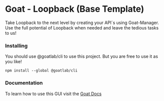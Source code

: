 # Goat - Loopback (Base Template)

Take Loopback to the next level by creating your API´s using Goat-Manager. Use the full potential of Loopback when needed and leave the tedious tasks to us!

### Installing

You should use @goatlab/cli to use this project. But you are free to use it as you like!

```
npm install --global @goatlab/cli
```

### Documentation

To learn how to use this GUI visit the [Goat Docs](https://docs.goatlab.io)
